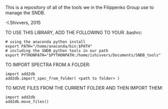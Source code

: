 This is a repository of all of the tools we in the Filippenko Group
 use to manage the SNDB.

-I.Shivvers, 2015


TO USE THIS LIBRARY, ADD THE FOLLOWING TO YOUR .bashrc:

    # using the anaconda python install
    export PATH="/home/anaconda/bin:$PATH"
    # including the SNDB python tools in our path
    export PYTHONPATH="$PYTHONPATH:/home/ishivvers/Documents/SNDB_tools"

TO IMPORT SPECTRA FROM A FOLDER:

    import add2db
    add2db.import_spec_from_folder( <path to folder> )

TO MOVE FILES FROM THE CURRENT FOLDER AND THEN IMPORT THEM:

    import add2db
    add2db.move_files()

